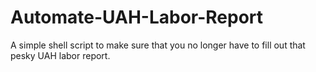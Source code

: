 # Automate-UAH-Labor-Report
A simple shell script to make sure that you no longer have to fill out that pesky UAH labor report. 
